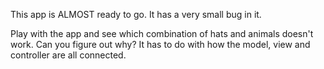 

This app is ALMOST ready to go. It has a very small bug in it. 

Play with the app and see which combination of hats and animals doesn't work. 
Can you figure out why? It has to do with how the model, view and controller are all connected.
